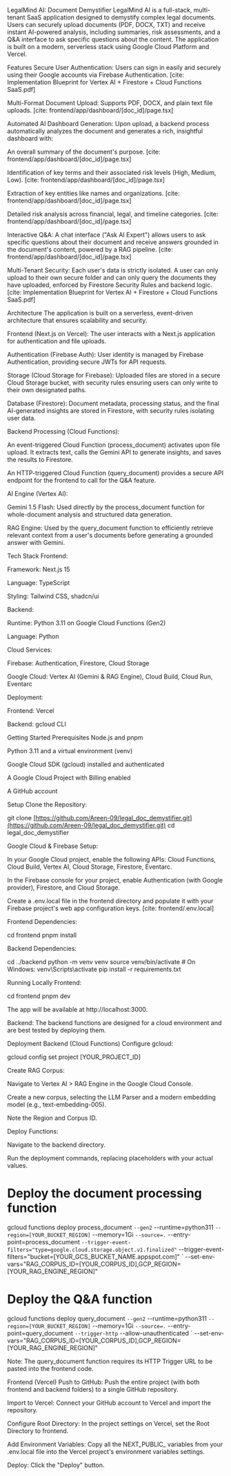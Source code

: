 LegalMind AI: Document Demystifier
LegalMind AI is a full-stack, multi-tenant SaaS application designed to demystify complex legal documents. Users can securely upload documents (PDF, DOCX, TXT) and receive instant AI-powered analysis, including summaries, risk assessments, and a Q&A interface to ask specific questions about the content. The application is built on a modern, serverless stack using Google Cloud Platform and Vercel.

Features
Secure User Authentication: Users can sign in easily and securely using their Google accounts via Firebase Authentication. [cite: Implementation Blueprint for Vertex AI + Firestore + Cloud Functions SaaS.pdf]

Multi-Format Document Upload: Supports PDF, DOCX, and plain text file uploads. [cite: frontend/app/dashboard/[doc_id]/page.tsx]

Automated AI Dashboard Generation: Upon upload, a backend process automatically analyzes the document and generates a rich, insightful dashboard with:

An overall summary of the document's purpose. [cite: frontend/app/dashboard/[doc_id]/page.tsx]

Identification of key terms and their associated risk levels (High, Medium, Low). [cite: frontend/app/dashboard/[doc_id]/page.tsx]

Extraction of key entities like names and organizations. [cite: frontend/app/dashboard/[doc_id]/page.tsx]

Detailed risk analysis across financial, legal, and timeline categories. [cite: frontend/app/dashboard/[doc_id]/page.tsx]

Interactive Q&A: A chat interface ("Ask AI Expert") allows users to ask specific questions about their document and receive answers grounded in the document's content, powered by a RAG pipeline. [cite: frontend/app/dashboard/[doc_id]/page.tsx]

Multi-Tenant Security: Each user's data is strictly isolated. A user can only upload to their own secure folder and can only query the documents they have uploaded, enforced by Firestore Security Rules and backend logic. [cite: Implementation Blueprint for Vertex AI + Firestore + Cloud Functions SaaS.pdf]

Architecture
The application is built on a serverless, event-driven architecture that ensures scalability and security.

Frontend (Next.js on Vercel): The user interacts with a Next.js application for authentication and file uploads.

Authentication (Firebase Auth): User identity is managed by Firebase Authentication, providing secure JWTs for API requests.

Storage (Cloud Storage for Firebase): Uploaded files are stored in a secure Cloud Storage bucket, with security rules ensuring users can only write to their own designated paths.

Database (Firestore): Document metadata, processing status, and the final AI-generated insights are stored in Firestore, with security rules isolating user data.

Backend Processing (Cloud Functions):

An event-triggered Cloud Function (process_document) activates upon file upload. It extracts text, calls the Gemini API to generate insights, and saves the results to Firestore.

An HTTP-triggered Cloud Function (query_document) provides a secure API endpoint for the frontend to call for the Q&A feature.

AI Engine (Vertex AI):

Gemini 1.5 Flash: Used directly by the process_document function for whole-document analysis and structured data generation.

RAG Engine: Used by the query_document function to efficiently retrieve relevant context from a user's documents before generating a grounded answer with Gemini.

Tech Stack
Frontend:

Framework: Next.js 15

Language: TypeScript

Styling: Tailwind CSS, shadcn/ui

Backend:

Runtime: Python 3.11 on Google Cloud Functions (Gen2)

Language: Python

Cloud Services:

Firebase: Authentication, Firestore, Cloud Storage

Google Cloud: Vertex AI (Gemini & RAG Engine), Cloud Build, Cloud Run, Eventarc

Deployment:

Frontend: Vercel

Backend: gcloud CLI

Getting Started
Prerequisites
Node.js and pnpm

Python 3.11 and a virtual environment (venv)

Google Cloud SDK (gcloud) installed and authenticated

A Google Cloud Project with Billing enabled

A GitHub account

Setup
Clone the Repository:

git clone [https://github.com/Areen-09/legal_doc_demystifier.git](https://github.com/Areen-09/legal_doc_demystifier.git)
cd legal_doc_demystifier

Google Cloud & Firebase Setup:

In your Google Cloud project, enable the following APIs: Cloud Functions, Cloud Build, Vertex AI, Cloud Storage, Firestore, Eventarc.

In the Firebase console for your project, enable Authentication (with Google provider), Firestore, and Cloud Storage.

Create a .env.local file in the frontend directory and populate it with your Firebase project's web app configuration keys. [cite: frontend/.env.local]

Frontend Dependencies:

cd frontend
pnpm install

Backend Dependencies:

cd ../backend
python -m venv venv
source venv/bin/activate  # On Windows: venv\Scripts\activate
pip install -r requirements.txt

Running Locally
Frontend:

cd frontend
pnpm dev

The app will be available at http://localhost:3000.

Backend:
The backend functions are designed for a cloud environment and are best tested by deploying them.

Deployment
Backend (Cloud Functions)
Configure gcloud:

gcloud config set project [YOUR_PROJECT_ID]

Create RAG Corpus:

Navigate to Vertex AI > RAG Engine in the Google Cloud Console.

Create a new corpus, selecting the LLM Parser and a modern embedding model (e.g., text-embedding-005).

Note the Region and Corpus ID.

Deploy Functions:

Navigate to the backend directory.

Run the deployment commands, replacing placeholders with your actual values.

# Deploy the document processing function
gcloud functions deploy process_document `
  --gen2 `
  --runtime=python311 `
  --region=[YOUR_BUCKET_REGION] `
  --memory=1Gi `
  --source=. `
  --entry-point=process_document `
  --trigger-event-filters="type=google.cloud.storage.object.v1.finalized" `
  --trigger-event-filters="bucket=[YOUR_GCS_BUCKET_NAME.appspot.com]" `
  --set-env-vars="RAG_CORPUS_ID=[YOUR_CORPUS_ID],GCP_REGION=[YOUR_RAG_ENGINE_REGION]"

# Deploy the Q&A function
gcloud functions deploy query_document `
  --gen2 `
  --runtime=python311 `
  --region=[YOUR_BUCKET_REGION] `
  --memory=1Gi `
  --source=. `
  --entry-point=query_document `
  --trigger-http `
  --allow-unauthenticated `
  --set-env-vars="RAG_CORPUS_ID=[YOUR_CORPUS_ID],GCP_REGION=[YOUR_RAG_ENGINE_REGION]"

Note: The query_document function requires its HTTP Trigger URL to be pasted into the frontend code.

Frontend (Vercel)
Push to GitHub: Push the entire project (with both frontend and backend folders) to a single GitHub repository.

Import to Vercel: Connect your GitHub account to Vercel and import the repository.

Configure Root Directory: In the project settings on Vercel, set the Root Directory to frontend.

Add Environment Variables: Copy all the NEXT_PUBLIC_ variables from your .env.local file into the Vercel project's environment variables settings.

Deploy: Click the "Deploy" button.
